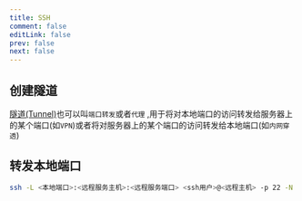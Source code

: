 ```yaml
---
title: SSH
comment: false
editLink: false
prev: false
next: false
---
```


## 创建隧道

[隧道(Tunnel)](https://poe.com/s/52o5I8Mw5tXQlwL0Qqmy)也可以叫`端口转发`或者`代理`
,用于将对本地端口的访问转发给服务器上的某个端口(如`VPN`)或者将对服务器上的某个端口的访问转发给本地端口(如`内网穿透`)

## 转发本地端口

```bash
ssh -L <本地端口>:<远程服务主机>:<远程服务端口> <ssh用户>@<远程主机> -p 22 -N
```

<script lang="ts"  setup   >
import CreateSshTunnelCmd from "@source/Tools/Network/CreateSshTunnelCmd.vue";
</script>

<CreateSshTunnelCmd />
